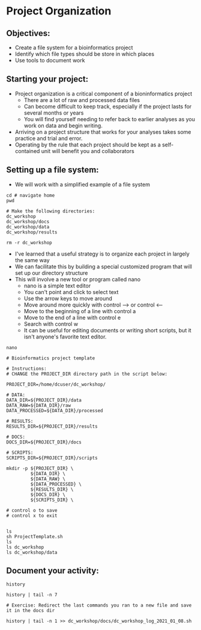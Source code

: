 # Project Organization

## Objectives:
* Create a file system for a bioinformatics project
* Identify which file types should be store in which places
* Use tools to document work

## Starting your project:
* Project organization is a critical component of a bioninformatics project
  * There are a lot of raw and processed data files
  * Can become difficult to keep track, especially if the project lasts for several months or years
  * You will find yourself needing to refer back to earlier analyses as you work on data and begin writing.
* Arriving on a project structure that works for your analyses takes some practice and trial and error.
* Operating by the rule that each project should be kept as a self-contained unit will benefit you and collaborators

## Setting up a file system:
* We will work with a simplified example of a file system
```
cd # navigate home
pwd

# Make the following directories:
dc_workshop
dc_workshop/docs
dc_workshop/data
dc_workshop/results

rm -r dc_workshop

```
* I've learned that a useful strategy is to organize each project in largely the same way
* We can facilitate this by building a special customized program that will set up our directory structure
* This will involve a new tool or program called nano
  * nano is a simple text editor
   * You can't point and click to select text
   * Use the arrow keys to move around
   * Move around more quickly with control --> or control <--
   * Move to the beginning of a line with control a
   * Move to the end of a line with control e
   * Search with control w
  * It can be useful for editing documents or writing short scripts, but it isn't anyone's favorite text editor.
```
nano

# Bioinformatics project template

# Instructions:
# CHANGE the PROJECT_DIR directory path in the script below:

PROJECT_DIR=/home/dcuser/dc_workshop/

# DATA:
DATA_DIR=${PROJECT_DIR}/data
DATA_RAW=${DATA_DIR}/raw
DATA_PROCESSED=${DATA_DIR}/processed

# RESULTS:
RESULTS_DIR=${PROJECT_DIR}/results

# DOCS:
DOCS_DIR=${PROJECT_DIR}/docs

# SCRIPTS:
SCRIPTS_DIR=${PROJECT_DIR}/scripts

mkdir -p ${PROJECT_DIR} \
         ${DATA_DIR} \
         ${DATA_RAW} \
         ${DATA_PROCESSED} \
         ${RESULTS_DIR} \
         ${DOCS_DIR} \
         ${SCRIPTS_DIR} \
         
# control o to save
# control x to exit


ls
sh ProjectTemplate.sh
ls
ls dc_workshop
ls dc_workshop/data
```
## Document your activity:
```
history

history | tail -n 7

# Exercise: Redirect the last commands you ran to a new file and save it in the docs dir

history | tail -n 1 >> dc_workshop/docs/dc_workshop_log_2021_01_08.sh

```
